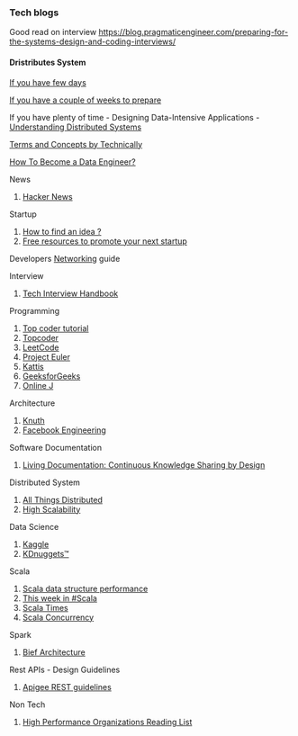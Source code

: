 ### Tech blogs

Good read on interview 
https://blog.pragmaticengineer.com/preparing-for-the-systems-design-and-coding-interviews/

#### Dristributes System
[If you have few days](https://github.com/donnemartin/system-design-primer)

[If you have a couple of weeks to prepare](https://blog.pragmaticengineer.com/system-design-interview-an-insiders-guide-review/)

If you have plenty of time
	- Designing Data-Intensive Applications 
	-  [Understanding Distributed Systems](https://understandingdistributed.systems/)

[Terms and Concepts by Technically](https://airtable.com/shrGh8BqZbkfkbrfk/tbluZ3ayLHC3CKsDb)

[How To Become a Data Engineer?](https://khashtamov.com/en/how-to-become-a-data-engineer/)

News

 1. [Hacker News](https://news.ycombinator.com/news)
 
Startup
  1. [How to find an idea ?](https://www.defmacro.org/2015/02/25/startup-ideas.html)
  2. [Free resources to promote your next startup](https://github.com/trekhleb/promote-your-next-startup)
 
 Developers [Networking](https://www.samjulien.com/shy-dev-networking) guide
 
Interview
1. [Tech Interview Handbook](https://techinterviewhandbook.org/algorithms/algorithms-introduction/)

Programming
1. [Top coder tutorial](https://www.topcoder.com/community/competitive-programming/tutorials/)
2. [Topcoder](https://www.google.com/url?q=https://www.topcoder.com/challenges&sa=D&source=hangouts&ust=1572751417019000&usg=AFQjCNHlwVNTJVB4j3oj4KgRLBeaOj8n5A)
3. [LeetCode](https://leetcode.com/)
4. [Project Euler](https://projecteuler.net/)
5. [Kattis](https://open.kattis.com/problems)
6. [GeeksforGeeks](https://www.geeksforgeeks.org/fundamentals-of-algorithms/)
7. [Online J](https://onlinejudge.org/)



Architecture
1.  [Knuth](https://www-cs-faculty.stanford.edu/~knuth/musings.html)
2. [Facebook Engineering](https://engineering.fb.com/)


Software Documentation
1. [Living Documentation: Continuous Knowledge Sharing by Design](https://www.amazon.com/Living-Documentation-Cyrille-Martraire/dp/0134689321)


Distributed System

 1. [All Things Distributed](https://www.allthingsdistributed.com/)
 2. [High Scalability](http://highscalability.com/)

Data Science 
1. [Kaggle](https://www.kaggle.com/)
2. [KDnuggets™](https://www.kdnuggets.com/)

Scala
																														
 1. [Scala data structure performance](https://www.google.com/url?q=https://docs.scala-lang.org/overviews/collections/performance-characteristics.html&sa=D&source=hangouts&ust=1572751417020000&usg=AFQjCNE2Ae3R8Jlt3ZcrqUeKV5mAGIb70A)
 2. [This week in #Scala](https://medium.com/disney-streaming/this-week-in-scala-oct-28-2019-17b680d52884?source=collection_home---4------0-----------------------)
 3. [Scala Times](https://scalatimes.com/)
 4. [Scala Concurrency](https://github.com/slouc/concurrency-in-scala-with-ce)

Spark 
1. [Bief Architecture](https://0x0fff.com/spark-architecture/)

Rest APIs - Design Guidelines
1. [Apigee REST guidelines](https://pages.apigee.com/rs/apigee/images/api-design-ebook-2012-03.pdf)

Non Tech
1. [High Performance Organizations Reading List](https://github.com/pdfernhout/High-Performance-Organizations-Reading-List)
